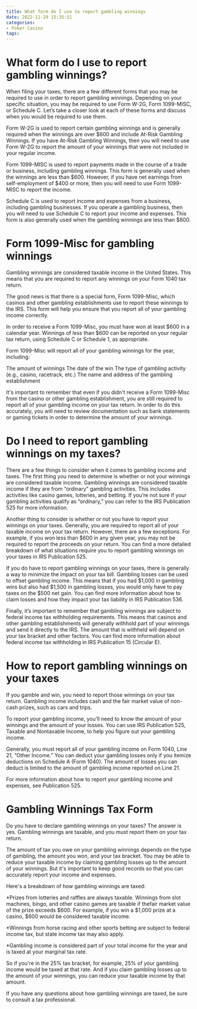 ```yaml
---
title: What form do I use to report gambling winnings
date: 2022-11-29 15:35:51
categories:
- Poker Casino
tags:
---
```



#  What form do I use to report gambling winnings?

When filing your taxes, there are a few different forms that you may be required to use in order to report gambling winnings. Depending on your specific situation, you may be required to use Form W-2G, Form 1099-MISC, or Schedule C. Let’s take a closer look at each of these forms and discuss when you would be required to use them.

Form W-2G is used to report certain gambling winnings and is generally required when the winnings are over $600 and include At-Risk Gambling Winnings. If you have At-Risk Gambling Winnings, then you will need to use Form W-2G to report the amount of your winnings that were not included in your regular income.

Form 1099-MISC is used to report payments made in the course of a trade or business, including gambling winnings. This form is generally used when the winnings are less than $600. However, if you have net earnings from self-employment of $400 or more, then you will need to use Form 1099-MISC to report the income.

Schedule C is used to report income and expenses from a business, including gambling businesses. If you operate a gambling business, then you will need to use Schedule C to report your income and expenses. This form is also generally used when the gambling winnings are less than $600.

#  Form 1099-Misc for gambling winnings

Gambling winnings are considered taxable income in the United States. This means that you are required to report any winnings on your Form 1040 tax return.

The good news is that there is a special form, Form 1099-Misc, which casinos and other gambling establishments use to report these winnings to the IRS. This form will help you ensure that you report all of your gambling income correctly.

In order to receive a Form 1099-Misc, you must have won at least $600 in a calendar year. Winnings of less than $600 can be reported on your regular tax return, using Schedule C or Schedule 1, as appropriate.

Form 1099-Misc will report all of your gambling winnings for the year, including:

The amount of winnings
The date of the win
The type of gambling activity (e.g., casino, racetrack, etc.)
The name and address of the gambling establishment

It's important to remember that even if you didn't receive a Form 1099-Misc from the casino or other gambling establishment, you are still required to report all of your gambling income on your tax return. In order to do this accurately, you will need to review documentation such as bank statements or gaming tickets in order to determine the amount of your winnings.

#  Do I need to report gambling winnings on my taxes?

There are a few things to consider when it comes to gambling income and taxes. The first thing you need to determine is whether or not your winnings are considered taxable income. Gambling winnings are considered taxable income if they are from “ordinary” gambling activities. This includes activities like casino games, lotteries, and betting. If you’re not sure if your gambling activities qualify as “ordinary,” you can refer to the IRS Publication 525 for more information.

Another thing to consider is whether or not you have to report your winnings on your taxes. Generally, you are required to report all of your taxable income on your tax return. However, there are a few exceptions. For example, if you won less than $600 in any given year, you may not be required to report the proceeds on your return. You can find a more detailed breakdown of what situations require you to report gambling winnings on your taxes in IRS Publication 525.

If you do have to report gambling winnings on your taxes, there is generally a way to minimize the impact on your tax bill. Gambling losses can be used to offset gambling income. This means that if you had $1,000 in gambling wins but also had $1,500 in gambling losses, you would only have to pay taxes on the $500 net gain. You can find more information about how to claim losses and how they impact your tax liability in IRS Publication 536.

Finally, it’s important to remember that gambling winnings are subject to federal income tax withholding requirements. This means that casinos and other gambling establishments will generally withhold part of your winnings and send it directly to the IRS. The amount that is withheld will depend on your tax bracket and other factors. You can find more information about federal income tax withholding in IRS Publication 15 (Circular E).

#  How to report gambling winnings on your taxes

If you gamble and win, you need to report those winnings on your tax return. Gambling income includes cash and the fair market value of non-cash prizes, such as cars and trips.

To report your gambling income, you’ll need to know the amount of your winnings and the amount of your losses. You can use IRS Publication 525, Taxable and Nontaxable Income, to help you figure out your gambling income.

Generally, you must report all of your gambling income on Form 1040, Line 21, “Other Income.” You can deduct your gambling losses only if you itemize deductions on Schedule A (Form 1040). The amount of losses you can deduct is limited to the amount of gambling income reported on Line 21.

For more information about how to report your gambling income and expenses, see Publication 525.

#  Gambling Winnings Tax Form

Do you have to declare gambling winnings on your taxes? The answer is yes. Gambling winnings are taxable, and you must report them on your tax return.

The amount of tax you owe on your gambling winnings depends on the type of gambling, the amount you won, and your tax bracket. You may be able to reduce your taxable income by claiming gambling losses up to the amount of your winnings. But it's important to keep good records so that you can accurately report your income and expenses.

Here's a breakdown of how gambling winnings are taxed:

*Prizes from lotteries and raffles are always taxable. Winnings from slot machines, bingo, and other casino games are taxable if thefair market value of the prize exceeds $600. For example, if you win a $1,000 prize at a casino, $600 would be considered taxable income.

*Winnings from horse racing and other sports betting are subject to federal income tax, but state income tax may also apply.

*Gambling income is considered part of your total income for the year and is taxed at your marginal tax rate.

So if you're in the 25% tax bracket, for example, 25% of your gambling income would be taxed at that rate. And if you claim gambling losses up to the amount of your winnings, you can reduce your taxable income by that amount.

If you have any questions about how gambling winnings are taxed, be sure to consult a tax professional.